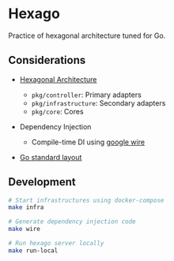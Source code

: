# Hexago

Practice of hexagonal architecture tuned for Go.

## Considerations

- [Hexagonal Architecture](https://en.wikipedia.org/wiki/Hexagonal_architecture_(software))
  + `pkg/controller`: Primary adapters
  + `pkg/infrastructure`: Secondary adapters
  + `pkg/core`: Cores

- Dependency Injection
  + Compile-time DI using [google wire](https://github.com/google/wire)

- [Go standard layout](https://github.com/golang-standards/project-layout)

## Development

```bash
# Start infrastructures using docker-compose
make infra
```

```bash
# Generate dependency injection code
make wire
```

```bash
# Run hexago server locally
make run-local
```
